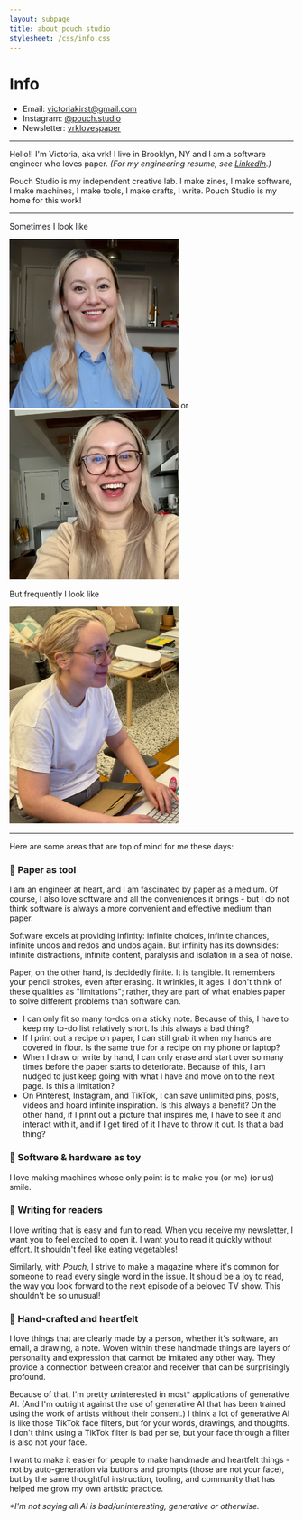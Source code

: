 ```yaml
---
layout: subpage
title: about pouch studio
stylesheet: /css/info.css
---
```


# Info

<div class="spacey">

- Email: victoriakirst@gmail.com
- Instagram: [@pouch.studio](https://www.instagram.com/pouch.studio)
- Newsletter: [vrklovespaper](https://vrklovespaper.substack.com/)

</div>

---


<div class="spacey">

Hello!! I'm Victoria, aka vrk! I live in Brooklyn, NY and I am a software engineer who loves paper. _(For my engineering resume, see [LinkedIn](https://www.linkedin.com/in/victoriakirst/).)_

Pouch Studio is my independent creative lab. I make zines, I make software, I make machines, I make tools, I make crafts, I write. Pouch Studio is my home for this work!

</div>

---

<div class="spacey">

Sometimes I look like

<img src="/images/meprofile-2.JPG" width="300"> or <img src="/images/meglasses.JPG" width="300">

But frequently I look like

<img src="/images/mesometimes.png" width="300">

</div>

---
<div class="spacey">

Here are some areas that are top of mind for me these days:

### 🔨 Paper as tool

I am an engineer at heart, and I am fascinated by paper as a medium. Of course, I also love software and all the conveniences it brings - but I do not think software is always a more convenient and effective medium than paper.

Software excels at providing infinity: infinite choices, infinite chances, infinite undos and redos and undos again. But infinity has its downsides: infinite distractions, infinite content, paralysis and isolation in a sea of noise.

Paper, on the other hand, is decidedly finite. It is tangible. It remembers your pencil strokes, even after erasing. It wrinkles, it ages. I don't think of these qualities as "limitations"; rather, they are part of what enables paper to solve different problems than software can.

- I can only fit so many to-dos on a sticky note. Because of this, I have to keep my to-do list relatively short. Is this always a bad thing?
- If I print out a recipe on paper, I can still grab it when my hands are covered in flour. Is the same true for a recipe on my phone or laptop?
- When I draw or write by hand, I can only erase and start over so many times before the paper starts to deteriorate. Because of this, I am nudged to just keep going with what I have and move on to the next page. Is this a limitation?
- On Pinterest, Instagram, and TikTok, I can save unlimited pins, posts, videos and hoard infinite inspiration. Is this always a benefit? On the other hand, if I print out a picture that inspires me, I have to see it and interact with it, and if I get tired of it I have to throw it out. Is that a bad thing?


### 🧸 Software & hardware as toy

I love making machines whose only point is to make you (or me) (or us) smile.


### 📖 Writing for readers

I love writing that is easy and fun to read. When you receive my newsletter, I want you to feel excited to open it. I want you to read it quickly without effort. It shouldn't feel like eating vegetables!

️Similarly, with _Pouch_, I strive to make a magazine where it's common for someone to read every single word in the issue. It should be a joy to read, the way you look forward to the next episode of a beloved TV show. This shouldn't be so unusual!

### 🩵 Hand-crafted and heartfelt

I love things that are clearly made by a person, whether it's software, an email, a drawing, a note. Woven within these handmade things are layers of personality and expression that cannot be imitated any other way. They provide a connection between creator and receiver that can be surprisingly profound.

Because of that, I'm pretty <em>un</em>interested in most* applications of generative AI. (And I'm outright against the use of generative AI that has been trained using the work of artists without their consent.) I think a lot of generative AI is like those TikTok face filters, but for your words, drawings, and thoughts. I don't think using a TikTok filter is bad per se, but your face through a filter is also not your face.

I want to make it easier for people to make handmade and heartfelt things - not by auto-generation via buttons and prompts (those are not your face), but by the same thoughtful instruction, tooling, and community that has helped me grow my own artistic practice. 

_*I'm not saying all AI is bad/uninteresting, generative or otherwise._

</div>
